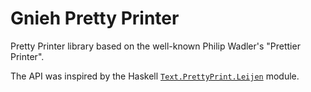 Gnieh Pretty Printer
====================

Pretty Printer library based on the well-known Philip Wadler's "Prettier Printer".

The API was inspired by the Haskell [`Text.PrettyPrint.Leijen`](http://hackage.haskell.org/packages/archive/wl-pprint/1.0/doc/html/Text-PrettyPrint-Leijen.html) module.
